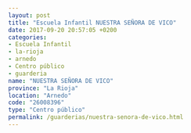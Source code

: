 ```yaml
---
layout: post
title: "Escuela Infantil NUESTRA SEÑORA DE VICO"
date: 2017-09-20 20:57:05 +0200
categories:
- Escuela Infantil
- la-rioja
- arnedo
- Centro público
- guarderia
name: "NUESTRA SEÑORA DE VICO"
province: "La Rioja"
location: "Arnedo"
code: "26008396"
type: "Centro público"
permalink: /guarderias/nuestra-senora-de-vico.html
---
```

